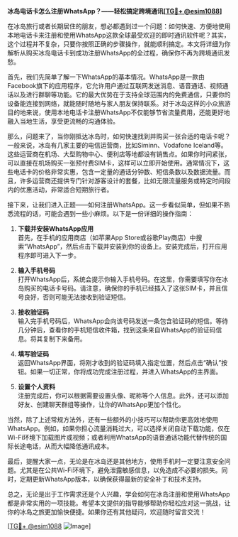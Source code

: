 **冰岛电话卡怎么注册WhatsApp？——轻松搞定跨境通讯[[TG💪+ @esim1088](https://t.me/s/esim1088)]**

在冰岛旅行或者长期居住的朋友，想必都遇到过一个问题：如何快速、方便地使用本地电话卡来注册和使用WhatsApp这款全球最受欢迎的即时通讯软件呢？其实，这个过程并不复杂，只要你按照正确的步骤操作，就能顺利搞定。本文将详细为你解析从购买冰岛电话卡到成功注册WhatsApp的全过程，确保你不再为跨境通讯发愁。

首先，我们先简单了解一下WhatsApp的基本情况。WhatsApp是一款由Facebook旗下的应用程序，它允许用户通过互联网发送消息、语音通话、视频通话以及进行群聊等功能。它的最大优势在于支持全球范围内的免费通信，只要你的设备能连接到网络，就能随时随地与家人朋友保持联系。对于冰岛这样的小众旅游目的地来说，使用本地电话卡注册WhatsApp不仅能够节省流量费用，还能更好地融入当地生活，享受更流畅的沟通体验。

那么，问题来了，当你刚抵达冰岛时，如何快速找到并购买一张合适的电话卡呢？一般来说，冰岛有几家主要的电信运营商，比如Siminn、Vodafone Iceland等。这些运营商在机场、大型购物中心、便利店等地都设有销售点。如果你时间紧张，可以直接在机场购买一张预付费SIM卡，这样可以立即开始使用。通常情况下，这些电话卡的价格非常实惠，包含一定量的通话分钟数、短信条数以及数据流量。而且，许多运营商还提供专门针对游客设计的套餐，比如无限流量服务或特定时间段内的优惠活动，非常适合短期旅行者。

接下来，让我们进入正题——如何注册WhatsApp。这一步看似简单，但如果不熟悉流程的话，可能会遇到一些小麻烦。以下是一份详细的操作指南：

1. **下载并安装WhatsApp应用**  
   首先，在手机的应用商店（如苹果App Store或谷歌Play商店）中搜索“WhatsApp”，然后点击下载并安装到你的设备上。安装完成后，打开应用程序即可进入下一步。

2. **输入手机号码**  
   打开WhatsApp后，系统会提示你输入手机号码。在这里，你需要填写你在冰岛购买的电话卡号码。请注意，确保你的手机已经插入了这张SIM卡，并且信号良好，否则可能无法接收到验证短信。

3. **接收验证码**  
   输入完手机号码后，WhatsApp会向该号码发送一条包含验证码的短信。等待几分钟后，查看你的手机短信收件箱，找到这条来自WhatsApp的验证码信息。将其复制下来备用。

4. **填写验证码**  
   返回WhatsApp界面，将刚才收到的验证码填入指定位置，然后点击“确认”按钮。如果一切正常，你将成功完成注册过程，并进入WhatsApp的主界面。

5. **设置个人资料**  
   注册完成后，你可以根据需要设置头像、昵称等个人信息。此外，还可以添加好友、创建聊天群组等操作，让你的WhatsApp更加个性化。

当然，除了上述常规方法外，还有一些额外的小技巧可以帮助你更高效地使用WhatsApp。例如，如果你担心流量消耗过大，可以选择关闭自动下载功能，仅在Wi-Fi环境下加载图片或视频；或者利用WhatsApp的语音通话功能代替传统的国际长途电话，从而大幅降低通讯成本。

最后，提醒大家一点，无论是在冰岛还是其他地方，使用手机时一定要注意安全问题。尤其是在公共Wi-Fi环境下，避免泄露敏感信息，以免造成不必要的损失。同时，定期更新WhatsApp版本，以确保获得最新的安全补丁和技术支持。

总之，无论是出于工作需求还是个人兴趣，学会如何在冰岛注册和使用WhatsApp都是非常实用的一项技能。希望本文提供的指导能够帮助你轻松应对这一挑战，让你的冰岛之旅更加愉快便捷。如果你还有其他疑问，欢迎随时留言交流！

[[TG💪+ @esim1088](https://t.me/s/esim1088) ![Image](https://i.postimg.cc/4NQfJmqS/Snipaste-2025-05-13-00-14-12.png)]